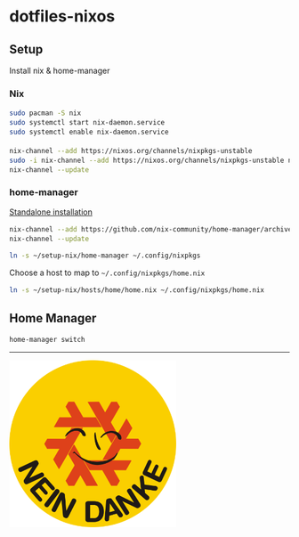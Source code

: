 # dotfiles-nixos

## Setup

Install nix & home-manager

### Nix

```bash
sudo pacman -S nix
sudo systemctl start nix-daemon.service
sudo systemctl enable nix-daemon.service

nix-channel --add https://nixos.org/channels/nixpkgs-unstable
sudo -i nix-channel --add https://nixos.org/channels/nixpkgs-unstable nixpkgs
nix-channel --update
```

### home-manager

[Standalone installation](https://nix-community.github.io/home-manager/index.html#sec-install-standalone)

```bash
nix-channel --add https://github.com/nix-community/home-manager/archive/master.tar.gz home-manager
nix-channel --update
```

```bash
ln -s ~/setup-nix/home-manager ~/.config/nixpkgs
```

Choose a host to map to `~/.config/nixpkgs/home.nix`

```bash
ln -s ~/setup-nix/hosts/home/home.nix ~/.config/nixpkgs/home.nix
```

## Home Manager

```bash
home-manager switch
```

---

<img src="./docs/ansible-nein-danke.svg" alt="drawing" width="300"/>

